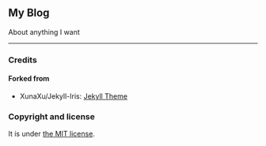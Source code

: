 ## My Blog

About anything I want


---

### Credits

#### Forked from
* XunaXu/Jekyll-Iris: [Jekyll Theme](https://github.com/XunaXu/Jekyll-Iris)


### Copyright and license

It is under [the MIT license](/LICENSE).
